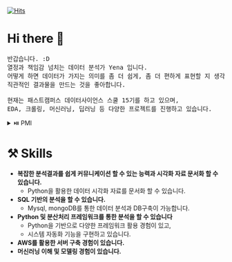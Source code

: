 [![Hits](https://hits.seeyoufarm.com/api/count/incr/badge.svg?url=https%3A%2F%2Fgithub.com%2FYenabeam&count_bg=%23FB003F&title_bg=%23555555&icon=&icon_color=%23FFFFFF&title=hits&edge_flat=false)](https://hits.seeyoufarm.com)

# Hi there 👋
<pre>
반갑습니다. :D 
열정과 책임감 넘치는 데이터 분석가 Yena 입니다.
어떻게 하면 데이터가 가지는 의미를 좀 더 쉽게, 좀 더 편하게 표현할 지 생각하고 
직관적인 결과물을 만드는 것을 좋아합니다. 

현재는 패스트캠퍼스 데이터사이언스 스쿨 15기를 하고 있으며, 
EDA, 크롤링, 머신러닝, 딥러닝 등 다양한 프로젝트를 진행하고 있습니다.
</pre>

<details>
<summary>⏯️ PMI </summary>
<h3>🏃‍♀️ 과거에도 열정적으로 달렸습니다. </h3>
<pre>
- Fast campus data science school 15기 
- 테라핀테크 PF금융팀 선임 심사역 
</pre>

<h3>👩‍💻 그래서 저는  </h3>
<pre>
- 새로운 도전과 변화를 두려워하지 않고 
- 사람들과 협업하는 것을 좋아하고
- 성장통을 즐기는 사람이 되었습니다.
</pre>
</details>

# ⚒ Skills
- **복잡한 분석결과를 쉽게 커뮤니케이션 할 수 있는 능력과 시각화 자료 문서화 할 수 있습니다.**
   - Python을 활용한 데이터 시각화 자료를 문서화 할 수 있습니다. 
- **SQL 기반의 분석을 할 수 있습니다.**
   - Mysql, mongoDB를 통한 데이터 분석과 DB구축이 가능합니다. 
- **Python 및 분산처리 프레임워크를 통한 분석을 할 수 있습니다**
   - Python을 기반으로 다양한 프레임워크 활용 경험이 있고, 
   - 시스템 자동화 기능을 구현하고 있습니다. 
- **AWS를 활용한 서버 구축 경험이 있습니다.**
- **머신러닝 이해 및 모델링 경험이 있습니다.**
   
   
   
   
   
